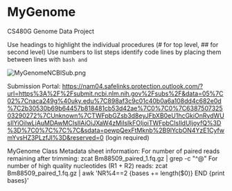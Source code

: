 # MyGenome
CS480G Genome Data Project

Use headings to highlight the individual procedures (# for top level, ## for second level)
Use numbers to list steps
identify code lines by placing them between lines with ```bash and ```

![MyGenomeNCBISub.png](/data/MyGenomeNCBISub.png)

Submission Portal: https://nam04.safelinks.protection.outlook.com/?url=https%3A%2F%2Fsubmit.ncbi.nlm.nih.gov%2Fsubs%2F&data=05%7C02%7Cnaca249g%40uky.edu%7C898af3c9c01c40b0a6a108dd4c682e0d%7C2b30530b69b64457b818481cb53d42ae%7C0%7C0%7C638750732503290272%7CUnknown%7CTWFpbGZsb3d8eyJFbXB0eU1hcGkiOnRydWUsIlYiOiIwLjAuMDAwMCIsIlAiOiJXaW4zMiIsIkFOIjoiTWFpbCIsIldUIjoyfQ%3D%3D%7C0%7C%7C%7C&sdata=pewpQexFtMknb%2B9lYcbON4YzE1CyfwmYvsHZ3PLzfJI%3D&reserved=0 (login required) 

MyGenome Class Metadata sheet information: 
For number of paired reads remaining after trimming:
zcat Bm88509_paired_1.fq.gz | grep -c "^@"
For number of high quality nucleotides (R1 + R2)  reads: 
zcat Bm88509_paired_1.fq.gz | awk 'NR%4==2 {bases += length($0)} END {print bases}'


